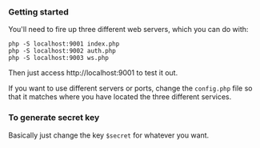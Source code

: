### Getting started

You'll need to fire up three different web servers, which you can do with:

```
php -S localhost:9001 index.php
php -S localhost:9002 auth.php
php -S localhost:9003 ws.php
```

Then just access http://localhost:9001 to test it out.

If you want to use different servers or ports, change the `config.php` file so that it matches where you have located the three different services.

### To generate secret key

Basically just change the key `$secret` for whatever you want.